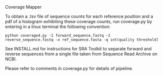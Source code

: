 Coverage Mapper

To obtain a .tsv file of sequence counts for each reference position and a pdf of a histogram exhibiting these coverage counts, run coverage.py by entering in a linux terminal the following convention:

```
python coverage4.py -1 forward_sequence.fastq -2 reverse_sequence.fastq -x ref_sequence.fasta -q int(quality threshold)
```

See INSTALL.md for instructions for SRA Toolkit to separate forward and reverse sequences from a single file taken from Sequence Read Archive on NCBI.

Please refer to comments in coverage.py for details of pipeline.

